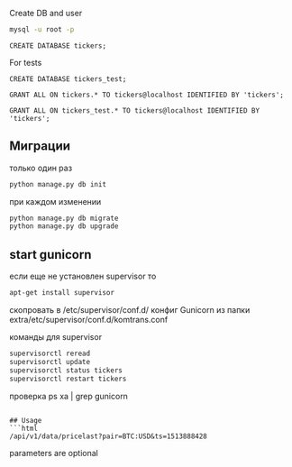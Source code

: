 Create DB and user
```bash
mysql -u root -p
```

```mysql
CREATE DATABASE tickers;
```
For tests
```mysql
CREATE DATABASE tickers_test;
```

```mysql
GRANT ALL ON tickers.* TO tickers@localhost IDENTIFIED BY 'tickers';
```

```mysql
GRANT ALL ON tickers_test.* TO tickers@localhost IDENTIFIED BY 'tickers';
```


## Миграции

только один раз
```bash
python manage.py db init
```

при каждом изменении
```bash
python manage.py db migrate
python manage.py db upgrade
```
## start gunicorn
если еще не установлен supervisor то
```bash
apt-get install supervisor
```

скопровать в /etc/supervisor/conf.d/
конфиг Gunicorn из папки extra/etc/supervisor/conf.d/komtrans.conf

команды для supervisor
```bash
supervisorctl reread
supervisorctl update
supervisorctl status tickers
supervisorctl restart tickers
```
проверка
ps xa | grep gunicorn

```

## Usage
```html
/api/v1/data/pricelast?pair=BTC:USD&ts=1513888428
```
parameters are optional
